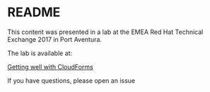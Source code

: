 # README

This content was presented in a lab at the EMEA Red Hat Technical Exchange 2017 in Port Aventura.

The lab is available at:

[Getting well with CloudForms](./getting-well-with-cloudforms/index.md)

If you have questions, please open an issue
